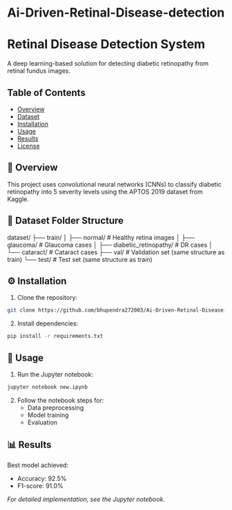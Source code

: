 # Ai-Driven-Retinal-Disease-detection

# **Retinal Disease Detection System**  

A deep learning-based solution for detecting diabetic retinopathy from retinal fundus images.  

## **Table of Contents**  
- [Overview](#overview)  
- [Dataset](#dataset)  
- [Installation](#installation)  
- [Usage](#usage)  
- [Results](#results)  
- [License](#license)  

## **📝 Overview**  
This project uses convolutional neural networks (CNNs) to classify diabetic retinopathy into 5 severity levels using the APTOS 2019 dataset from Kaggle.  

## **📂 Dataset Folder Structure**  
dataset/
├── train/
│   ├── normal/          # Healthy retina images
│   ├── glaucoma/        # Glaucoma cases
│   ├── diabetic_retinopathy/  # DR cases
│   └── cataract/        # Cataract cases
├── val/                 # Validation set (same structure as train)
└── test/                # Test set (same structure as train) 

## **⚙️ Installation**  
1. Clone the repository:  
```bash
git clone https://github.com/bhupendra272003/Ai-Driven-Retinal-Disease-detection.git
```
2. Install dependencies:  
```bash
pip install -r requirements.txt
```

## **🚀 Usage**  
1. Run the Jupyter notebook:  
```bash
jupyter notebook new.ipynb
```
2. Follow the notebook steps for:  
   - Data preprocessing  
   - Model training  
   - Evaluation  

## **📊 Results**  
Best model achieved:  
- Accuracy: 92.5%  
- F1-score: 91.0%  


*For detailed implementation, see the Jupyter notebook.*
